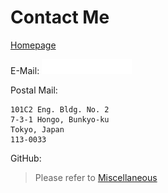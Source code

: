 # Contact Me

[Homepage](*//minghuihub.github.io)

E-Mail: <img src="../resources/contact/mail.svg" height=24/>

Postal Mail: 

```
101C2 Eng. Bldg. No. 2
7-3-1 Hongo, Bunkyo-ku
Tokyo, Japan
113-0033
```

GitHub:

> Please refer to [Miscellaneous](iraka-c.github.io)